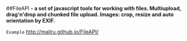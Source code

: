 ##FileAPI
**- a set of javascript tools for working with files. Multiupload, drag'n'drop and chunked file upload. Images: crop, resize and auto orientation by EXIF.**

`Example` http://mailru.github.io/FileAPI/
